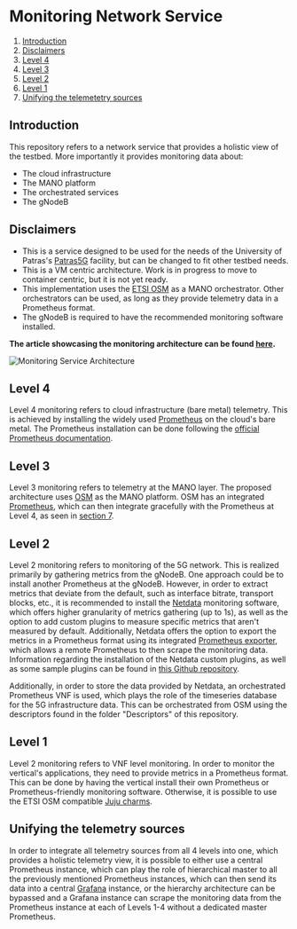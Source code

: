 # Monitoring Network Service

1. [Introduction](#introduction)
2. [Disclaimers](#disclaimers)
3. [Level 4](#level-4)
4. [Level 3](#level-3)
5. [Level 2](#level-2)
6. [Level 1](#level-1)
7. [Unifying the telemetetry sources](#unifying-the-telemetry-sources)

## Introduction
This repository refers to a network service that provides a holistic view of the testbed. More importantly it provides monitoring data about:
* The cloud infrastructure
* The MANO platform 
* The orchestrated services
* The gNodeB

## Disclaimers
* This is a service designed to be used for the needs of the University of Patras's [Patras5G](https://wiki.patras5g.eu/) facility, but can be changed to fit other testbed needs.
* This is a VM centric architecture. Work is in progress to move to container centric, but it is not yet ready.
* This implementation uses the [ETSI OSM](https://osm.etsi.org/) as a MANO orchestrator. Other orchestrators can be used, as long as they provide telemetry data in a Prometheus format. 
* The gNodeB is required to have the recommended monitoring software installed.

**The article showcasing the monitoring architecture can be found [here](https://ieeexplore.ieee.org/abstract/document/9647595).**

![](https://ieeexplore.ieee.org/mediastore_new/IEEE/content/media/9647430/9647442/9647595/giann1-p6-giann-small.gif "Monitoring Service Architecture")

## Level 4
Level 4 monitoring refers to cloud infrastructure (bare metal) telemetry. This is achieved by installing the widely used [Prometheus](https://prometheus.io/) on the cloud's bare metal. The Prometheus installation can be done following the [official Prometheus documentation](https://prometheus.io/docs/prometheus/latest/installation/).

## Level 3
Level 3 monitoring refers to telemetry at the MANO layer. The proposed architecture uses [OSM](https://osm.etsi.org/) as the MANO platform. OSM has an integrated [Prometheus](https://osm.etsi.org/docs/user-guide/latest/05-osm-usage.html?highlight=prometheus#monitoring-and-autoscaling), which can then integrate gracefully with the Prometheus at Level 4, as seen in [section 7](#unifying-the-telemetry-sources).  

## Level 2
Level 2 monitoring refers to monitoring of the 5G network. This is realized primarily by gathering metrics from the gNodeB. One approach could be to install another Prometheus at the gNodeB. However, in order to extract metrics that deviate from the default, such as interface bitrate, transport blocks, etc., it is recommended to install the [Netdata](https://www.netdata.cloud/) monitoring software, which offers higher granularity of metrics gathering (up to 1s), as well as the option to add custom plugins to measure specific metrics that aren't measured by default. Additionally, Netdata offers the option to export the metrics in a Prometheus format using its integrated [Prometheus exporter](https://learn.netdata.cloud/docs/agent/exporting/prometheus), which allows a remote Prometheus to then scrape the monitoring data. Information regarding the installation of the Netdata custom plugins, as well as some sample plugins can be found in [this Github repository](https://github.com/NAMGroup/NetData_plugins/tree/5565d60e82691f48f24632cac157df938a357010). 

Additionally, in order to store the data provided by Netdata, an orchestrated Prometheus VNF is used, which plays the role of the timeseries database for the 5G infrastructure data. This can be orchestrated from OSM using the descriptors found in the folder "Descriptors" of this repository. 

## Level 1
Level 2 monitoring refers to VNF level monitoring. In order to monitor the vertical's applications, they need to provide metrics in a Prometheus format. This can be done by having the vertical install their own Prometheus or Prometheus-friendly monitoring software. Otherwise, it is possible to use the ETSI OSM compatible [Juju charms](https://osm.etsi.org/docs/user-guide/latest/05-osm-usage.html?highlight=prometheus#vnf-metrics-indicators). 

## Unifying the telemetry sources
In order to integrate all telemetry sources from all 4 levels into one, which provides a holistic telemetry view, it is possible to either use a central Prometheus instance, which can play the role of hierarchical master to all the previously mentioned Prometheus instances, which can then send its data into a central [Grafana](https://grafana.com/) instance, or the hierarchy architecture can be bypassed and a Grafana instance can scrape the monitoring data from the Prometheus instance at each of Levels 1-4 without a dedicated master Prometheus.

